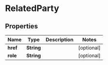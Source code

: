 
# RelatedParty

## Properties
Name | Type | Description | Notes
------------ | ------------- | ------------- | -------------
**href** | **String** |  |  [optional]
**role** | **String** |  |  [optional]



